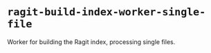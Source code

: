 # `ragit-build-index-worker-single-file`

Worker for building the Ragit index, processing single files.